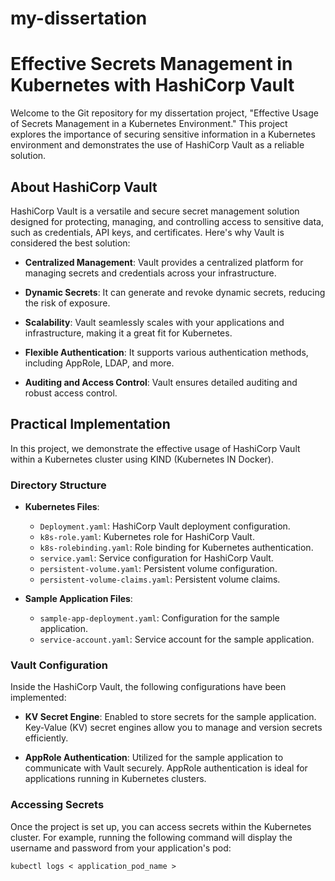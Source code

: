 # my-dissertation

# Effective Secrets Management in Kubernetes with HashiCorp Vault

Welcome to the Git repository for my dissertation project, "Effective Usage of Secrets Management in a Kubernetes Environment." This project explores the importance of securing sensitive information in a Kubernetes environment and demonstrates the use of HashiCorp Vault as a reliable solution.

## About HashiCorp Vault

HashiCorp Vault is a versatile and secure secret management solution designed for protecting, managing, and controlling access to sensitive data, such as credentials, API keys, and certificates. Here's why Vault is considered the best solution:

- **Centralized Management**: Vault provides a centralized platform for managing secrets and credentials across your infrastructure.

- **Dynamic Secrets**: It can generate and revoke dynamic secrets, reducing the risk of exposure.

- **Scalability**: Vault seamlessly scales with your applications and infrastructure, making it a great fit for Kubernetes.

- **Flexible Authentication**: It supports various authentication methods, including AppRole, LDAP, and more.

- **Auditing and Access Control**: Vault ensures detailed auditing and robust access control.

## Practical Implementation

In this project, we demonstrate the effective usage of HashiCorp Vault within a Kubernetes cluster using KIND (Kubernetes IN Docker).

### Directory Structure

- **Kubernetes Files**:
  - `Deployment.yaml`: HashiCorp Vault deployment configuration.
  - `k8s-role.yaml`: Kubernetes role for HashiCorp Vault.
  - `k8s-rolebinding.yaml`: Role binding for Kubernetes authentication.
  - `service.yaml`: Service configuration for HashiCorp Vault.
  - `persistent-volume.yaml`: Persistent volume configuration.
  - `persistent-volume-claims.yaml`: Persistent volume claims.

- **Sample Application Files**:
  - `sample-app-deployment.yaml`: Configuration for the sample application.
  - `service-account.yaml`: Service account for the sample application.

### Vault Configuration

Inside the HashiCorp Vault, the following configurations have been implemented:

- **KV Secret Engine**: Enabled to store secrets for the sample application. Key-Value (KV) secret engines allow you to manage and version secrets efficiently.

- **AppRole Authentication**: Utilized for the sample application to communicate with Vault securely. AppRole authentication is ideal for applications running in Kubernetes clusters.

### Accessing Secrets

Once the project is set up, you can access secrets within the Kubernetes cluster. For example, running the following command will display the username and password from your application's pod:

```shell
kubectl logs < application_pod_name >
